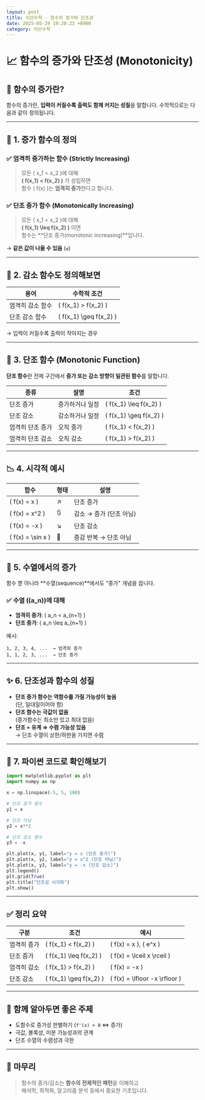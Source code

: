 ```yaml
---
layout: post
title: 이산수학 - 함수의 증가와 단조성
date: 2025-05-29 19:20:23 +0900
category: 이산수학
---
```

# 📈 함수의 증가와 단조성 (Monotonicity)

## 🧩 함수의 증가란?

함수의 증가란, **입력이 커질수록 출력도 함께 커지는 성질**을 말합니다. 수학적으로는 다음과 같이 정의됩니다.

---

## 📌 1. 증가 함수의 정의

### ✅ 엄격히 증가하는 함수 (Strictly Increasing)

> 모든 \( x_1 < x_2 \)에 대해  
> **\( f(x_1) < f(x_2) \)** 가 성립하면  
> 함수 \( f(x) \)는 **엄격히 증가**한다고 합니다.

### ✅ 단조 증가 함수 (Monotonically Increasing)

> 모든 \( x_1 < x_2 \)에 대해  
> **\( f(x_1) \leq f(x_2) \)** 이면  
> 함수는 **단조 증가(monotonic increasing)**입니다.

→ **같은 값이 나올 수 있음** (`≤`)

---

## 📌 2. 감소 함수도 정의해보면

| 용어                 | 수학적 조건                           |
|----------------------|----------------------------------------|
| 엄격히 감소 함수     | \( f(x_1) > f(x_2) \)                  |
| 단조 감소 함수       | \( f(x_1) \geq f(x_2) \)              |

→ 입력이 커질수록 출력이 작아지는 경우

---

## 🧠 3. 단조 함수 (Monotonic Function)

**단조 함수**란 전체 구간에서 **증가 또는 감소 방향이 일관된 함수**를 말합니다.

| 종류             | 설명                                | 조건 |
|------------------|-------------------------------------|------|
| 단조 증가         | 증가하거나 일정                     | \( f(x_1) \leq f(x_2) \) |
| 단조 감소         | 감소하거나 일정                     | \( f(x_1) \geq f(x_2) \) |
| 엄격히 단조 증가  | 오직 증가                           | \( f(x_1) < f(x_2) \) |
| 엄격히 단조 감소  | 오직 감소                           | \( f(x_1) > f(x_2) \) |

---

## 📉 4. 시각적 예시

| 함수 | 형태 | 설명 |
|------|------|------|
| \( f(x) = x \) | ↗️ | 단조 증가 |
| \( f(x) = x^2 \) | 🔃 | 감소 → 증가 (단조 아님) |
| \( f(x) = -x \) | ↘️ | 단조 감소 |
| \( f(x) = \sin x \) | 🔁 | 증감 반복 → 단조 아님 |

---

## 🧮 5. 수열에서의 증가

함수 뿐 아니라 **수열(sequence)**에서도 "증가" 개념을 씁니다.

### ✅ 수열 \((a_n)\)에 대해

- **엄격히 증가**: \( a_n < a_{n+1} \)
- **단조 증가**: \( a_n \leq a_{n+1} \)

예시:

```text
1, 2, 3, 4, ...  → 엄격히 증가
1, 1, 2, 3, ...  → 단조 증가
```

---

## ✨ 6. 단조성과 함수의 성질

- **단조 증가 함수는 역함수를 가질 가능성이 높음**  
  (단, 일대일이어야 함)
- **단조 함수는 극값이 없음**  
  (증가함수는 최소만 있고 최대 없음)
- **단조 + 유계 ⇒ 수렴 가능성 있음**  
  → 단조 수열이 상한/하한을 가지면 수렴

---

## 🧪 7. 파이썬 코드로 확인해보기

```python
import matplotlib.pyplot as plt
import numpy as np

x = np.linspace(-5, 5, 100)

# 단조 증가 함수
y1 = x

# 단조 아님
y2 = x**2

# 단조 감소 함수
y3 = -x

plt.plot(x, y1, label="y = x (단조 증가)")
plt.plot(x, y2, label="y = x^2 (단조 아님)")
plt.plot(x, y3, label="y = -x (단조 감소)")
plt.legend()
plt.grid(True)
plt.title("단조성 시각화")
plt.show()
```

---

## ✅ 정리 요약

| 구분 | 조건 | 예시 |
|------|------|------|
| 엄격히 증가 | \( f(x_1) < f(x_2) \) | \( f(x) = x \), \( e^x \) |
| 단조 증가   | \( f(x_1) \leq f(x_2) \) | \( f(x) = \lceil x \rceil \) |
| 엄격히 감소 | \( f(x_1) > f(x_2) \) | \( f(x) = -x \) |
| 단조 감소   | \( f(x_1) \geq f(x_2) \) | \( f(x) = \lfloor -x \rfloor \) |

---

## 📘 함께 알아두면 좋은 주제

- 도함수로 증가성 판별하기 (`f'(x) > 0` ⇔ 증가)
- 극값, 볼록성, 미분 가능성과의 관계
- 단조 수열의 수렴성과 극한

---

## 💬 마무리

> 함수의 증가/감소는 **함수의 전체적인 패턴**을 이해하고  
> 해석학, 최적화, 알고리즘 분석 등에서 중요한 기초입니다.
